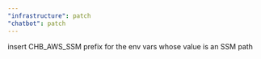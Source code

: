 ```yaml
---
"infrastructure": patch
"chatbot": patch
---
```


insert CHB_AWS_SSM prefix for the env vars whose value is an SSM path
